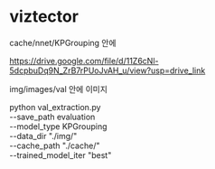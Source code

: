 # viztector


cache/nnet/KPGrouping 안에

https://drive.google.com/file/d/11Z6cNl-5dcpbuDq9N_ZrB7rPUoJvAH_u/view?usp=drive_link

img/images/val 안에 이미지


python val_extraction.py \
  --save_path evaluation \
  --model_type KPGrouping \
  --data_dir "./img/" \
  --cache_path "./cache/" \
  --trained_model_iter "best"
